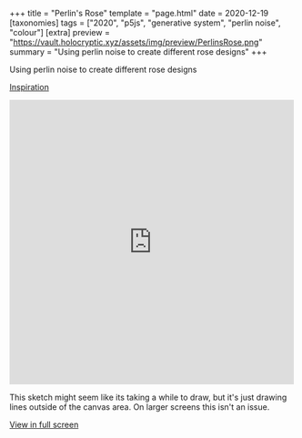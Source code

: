 +++
title = "Perlin's Rose"
template = "page.html"
date = 2020-12-19
[taxonomies]
tags = ["2020", "p5js", "generative system", "perlin noise", "colour"]
[extra]
preview = "https://vault.holocryptic.xyz/assets/img/preview/PerlinsRose.png"
summary = "Using perlin noise to create different rose designs"
+++

Using perlin noise to create different rose designs

<a target=_blank href="https://thecodingtrain.com/CodingChallenges/036-blobby.html">Inspiration</a>

<embed
type="text/html"
src="https://vault.holocryptic.xyz/src/2020/PerlinsRose"
width="500"
height="500"
/>

This sketch might seem like its taking a while to draw, but it's just drawing lines outside of the canvas area. On larger screens this isn't an issue.

<a target=_blank href="https://vault.holocryptic.xyz/src/2020/PerlinsRose">View in full screen</a>
